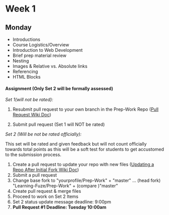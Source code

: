 # Week 1

## Monday 

-  Introductions
-  Course Logistics/Overview
-  Introduction to Web Development
-  Brief prep material review
-  Nesting
-  Images & Relative vs. Absolute links
-  Referencing
-  HTML Blocks

#### Assignment (Only Set 2 will be formally assessed)

*Set 1(will not be rated):* 

1. Resubmit pull request to your own branch in the Prep-Work Repo ([Pull Request Wiki Doc](https://github.com/Learning-Fuze/Prep-Work/wiki))

3. Submit pull request (Set 1 will NOT be rated)

*Set 2 (Will be not be rated officially):*

This set will be rated and given feedback but will not count officially towards total points as this will be a soft test for students to get accustomed to the submission process.

1. Create a pull request to update your repo with new files ([Updating a Repo After Initial Fork Wiki Doc](https://github.com/Learning-Fuze/Prep-Work/wiki/How-To-Update-Your-Forked-Copy))
  1.  Submit a pull request
  2.  Change base fork to "yourprofile/Prep-Work" + "master" ... (head fork) "Learning-Fuze/Prep-Work" + (compare )"master"
  3.  Create pull request & merge files
2. Proceed to work on Set 2 Items
  1. Set 2 status update message deadline: 9:00pm
  2. __Pull Request #1 Deadline: Tuesday 10:00am__ 
  
